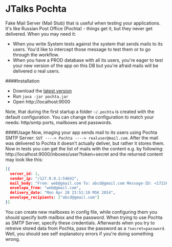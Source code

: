 JTalks Pochta
======

Fake Mail Server (Mail Stub) that is useful when testing your applications. 
It's like Russian Post Office (Pochta) - things get it, but they never get delivered. When you may need it:
- When you write System tests against the system that sends mails to its users. You'd like to intercept those message to test them or to go through the workflow.
- When you have a PROD database with all its users, you're eager to test your new version of the app on this DB but you're afraid mails will be delivered o real users.

####Installation
- Download the [latest version](http://repo.jtalks.org/content/repositories/releases/org/jtalks/jtalks-pochta/1.0/jtalks-pochta-1.0.jar)
- Run `java -jar pochta.jar`
- Open http://localhost:9000

Note, that during the first startup a folder `~/.pochta` is created with the default configuration. You can change the configuration to match your needs: http/smtp ports, mailboxes and passwords.

####Usage
Now, imaging your app sends mail to its users using Pochta SMTP Server: `SUT ----> Pochta ----> realuser@mail.com`. After the mail was delivered 
to Pochta it doesn't actually deliver, but rather it stores them. Now in tests you can get the list of mails with the content e.g. by following: http://localhost:9000/inboxes/user?token=secret and the returned content may look like this:
```json
[{
  server_id: 1,
  sender_ip: "/127.0.0.1:54642",
  mail_body: "From: web@gmail.com To: abcd@gmail.com Message-ID: <1722681408.0.1398714670448.JavaMail.sbashkyrtsev@sbashkyrtsev-nb.local> Subject: This is the long long long long long long long longSubject Line! MIME-Version: 1.0 Content-Type: text/plain; charset=us-ascii Content-Transfer-Encoding: 7bit This is actual message ",
  envelope_from: "web@gmail.com",
  delivery_date: "Mon Apr 28 23:51:10 MSK 2014",
  envelope_recipients: ["abcd@gmail.com"]
}]

```

You can create new mailboxes in config file, while configuring them you should specify both mailbox and the password. When trying to use Pochta as SMTP Server,
specify these credentials. Afterwards when you try to retreive stored data from Pochta, pass the password as a `?secret=password`. Well, you should see self 
explanatory errors if you're doing something wrong. 
